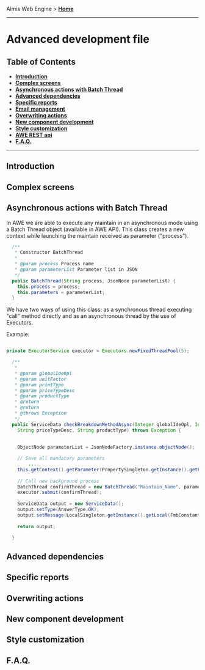 Almis Web Engine > **[Home](../README.md)**

---

# **Advanced development file**

## Table of Contents

* **[Introduction](#introduction)**
* **[Complex screens](#complex-screens)**
* **[Asynchronous actions with Batch Thread](#async-actions)**
* **[Advanced dependencies](#advanced-dependencies)**
* **[Specific reports](#specific-reports)**
* **[Email management](email-definition.md)**
* **[Overwriting actions](#overwriting-actions)**
* **[New component development](#new-component-development)**
* **[Style customization](#style-customization)**
* **[AWE REST api](rest-api.md)**
* **[F.A.Q.](#faq)**

---

## Introduction

## Complex screens

## Asynchronous actions with Batch Thread

In AWE we are able to execute any maintain in an asynchronous mode using a Batch Thread object (available in AWE API). This class creates a new context while launching the maintain received as parameter ("process").

```java
  /**
   * Constructor BatchThread
   *
   * @param process Process name
   * @param parameterList Parameter list in JSON
   */
  public BatchThread(String process, JsonNode parameterList) {
    this.process = process;
    this.parameters = parameterList;
  }
```

We have two ways of using this class: as a synchronous thread executing "call" method directly and as an asynchronous thread  by the use of Executors.

Example:

```java

private ExecutorService executor = Executors.newFixedThreadPool(5);

  /**
   * 
   * @param globalIdeOpl
   * @param unitFactor
   * @param printType
   * @param priceTypeDesc
   * @param productType
   * @return 
   * @return
   * @throws Exception 
   */
  public ServiceData checkBreakdownMethodAsync(Integer globalIdeOpl, Integer unitFactor, Integer printType,
	String priceTypeDesc, String productType) throws Exception {
	 
	  
	ObjectNode parameterList = JsonNodeFactory.instance.objectNode();

	// Save all mandatory parameters
        ....
    this.getContext().getParameter(PropertySingleton.getInstance().getProperty(PropertyType.TOKEN)));
	
	// Call new background process
    BatchThread confirmThread = new BatchThread("Maintain_Name", parameterList);
    executor.submit(confirmThread);
	
	ServiceData output = new ServiceData();
	output.setType(AnswerType.OK);
	output.setMessage(LocalSingleton.getInstance().getLocal(FmbConstants.MESSAGE_START_BREAKDOWN_PROCESS));
	
	return output;

  }

```

## Advanced dependencies

## Specific reports

## Overwriting actions

## New component development

## Style customization

## F.A.Q.